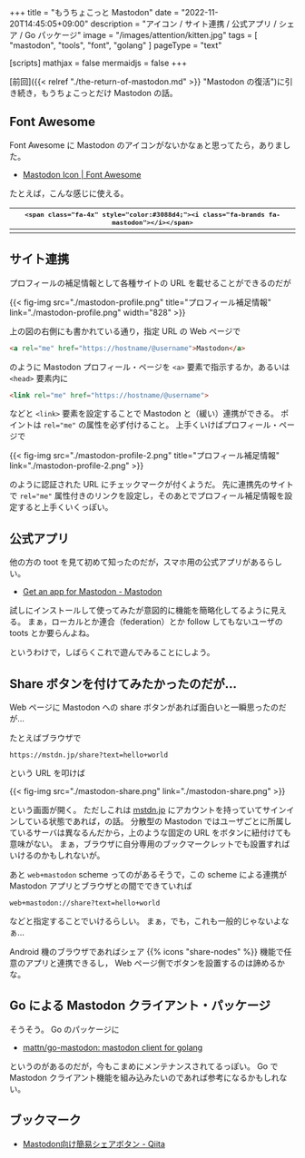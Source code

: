 +++
title = "もうちょこっと Mastodon"
date =  "2022-11-20T14:45:05+09:00"
description = "アイコン / サイト連携 / 公式アプリ / シェア / Go パッケージ"
image = "/images/attention/kitten.jpg"
tags = [ "mastodon", "tools", "font", "golang" ]
pageType = "text"

[scripts]
  mathjax = false
  mermaidjs = false
+++

[前回]({{< relref "./the-return-of-mastodon.md" >}} "Mastodon の復活")に引き続き，もうちょこっとだけ Mastodon の話。

## Font Awesome

Font Awesome に Mastodon のアイコンがないかなぁと思ってたら，ありました。

- [Mastodon Icon | Font Awesome](http://fontawesome.com/icons/mastodon)

たとえば，こんな感じに使える。

| <span style="font-variant:normal;font-size:smaller;">`<span class="fa-4x" style="color:#3088d4;"><i class="fa-brands fa-mastodon"></i></span>`</span> |
| :-------------------------------------------------------------------------------------: |
|  <span class="fa-4x" style="color:#3088d4;"><i class="fa-brands fa-mastodon"></i></span>  |

## サイト連携

プロフィールの補足情報として各種サイトの URL を載せることができるのだが

{{< fig-img src="./mastodon-profile.png" title="プロフィール補足情報" link="./mastodon-profile.png" width="828" >}}

上の図の右側にも書かれている通り，指定 URL の Web ページで

```html
<a rel="me" href="https://hostname/@username">Mastodon</a>
```

のように Mastodon プロフィール・ページを `<a>` 要素で指示するか，あるいは `<head>` 要素内に

```html
<link rel="me" href="https://hostname/@username">
```

などと `<link>` 要素を設定することで Mastodon と（緩い）連携ができる。
ポイントは `rel="me"` の属性を必ず付けること。
上手くいけばプロフィール・ページで

{{< fig-img src="./mastodon-profile-2.png" title="プロフィール補足情報" link="./mastodon-profile-2.png" >}}

のように認証された URL にチェックマークが付くようだ。
先に連携先のサイトで `rel="me"` 属性付きのリンクを設定し，そのあとでプロフィール補足情報を設定すると上手くいくっぽい。

## 公式アプリ

他の方の toot を見て初めて知ったのだが，スマホ用の公式アプリがあるらしい。

- [Get an app for Mastodon - Mastodon](https://joinmastodon.org/apps)

試しにインストールして使ってみたが意図的に機能を簡略化してるように見える。
まぁ，ローカルとか連合（federation）とか follow してもないユーザの toots とか要らんよね。

というわけで，しばらくこれで遊んでみることにしよう。

## Share ボタンを付けてみたかったのだが...

Web ページに Mastodon への share ボタンがあれば面白いと一瞬思ったのだが...

たとえばブラウザで

```text
https://mstdn.jp/share?text=hello+world
```

という URL を叩けば

{{< fig-img src="./mastodon-share.png" link="./mastodon-share.png" >}}

という画面が開く。
ただしこれは [mstdn.jp](https://mstdn.jp/) にアカウントを持っていてサインインしている状態であれば，の話。
分散型の Mastodon ではユーザごとに所属しているサーバは異なるんだから，上のような固定の URL をボタンに紐付けても意味がない。
まぁ，ブラウザに自分専用のブックマークレットでも設置すればいけるのかもしれないが。

あと `web+mastodon` scheme ってのがあるそうで，この scheme による連携が Mastodon アプリとブラウザとの間でできていれば

```text
web+mastodon://share?text=hello+world
```

などと指定することでいけるらしい。
まぁ，でも，これも一般的じゃないよなぁ...

Android 機のブラウザであればシェア {{% icons "share-nodes" %}} 機能で任意のアプリと連携できるし， Web ページ側でボタンを設置するのは諦めるかな。

## Go による Mastodon クライアント・パッケージ

そうそう。
Go のパッケージに

- [mattn/go-mastodon: mastodon client for golang](https://github.com/mattn/go-mastodon)

というのがあるのだが，今もこまめにメンテナンスされてるっぽい。
Go で Mastodon クライアント機能を組み込みたいのであれば参考になるかもしれない。

## ブックマーク

- [Mastodon向け簡易シェアボタン - Qiita](https://qiita.com/mod_poppo/items/d80ff225b4cc93318ee8)
